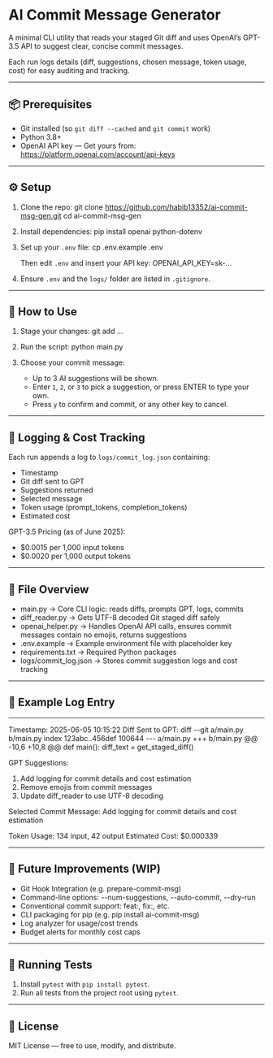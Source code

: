 AI Commit Message Generator
===========================

A minimal CLI utility that reads your staged Git diff and uses OpenAI’s GPT-3.5 API to suggest clear, concise commit messages.

Each run logs details (diff, suggestions, chosen message, token usage, cost) for easy auditing and tracking.

------------------------------------------------------------

📦 Prerequisites
----------------
- Git installed (so `git diff --cached` and `git commit` work)
- Python 3.8+
- OpenAI API key — Get yours from: https://platform.openai.com/account/api-keys

------------------------------------------------------------

⚙️ Setup
--------
1. Clone the repo:
   git clone https://github.com/habib13352/ai-commit-msg-gen.git
   cd ai-commit-msg-gen

2. Install dependencies:
   pip install openai python-dotenv

3. Set up your `.env` file:
   cp .env.example .env

   Then edit `.env` and insert your API key:
   OPENAI_API_KEY=sk-...

4. Ensure `.env` and the `logs/` folder are listed in `.gitignore`.

------------------------------------------------------------

🚀 How to Use
-------------
1. Stage your changes:
   git add <file1> <file2> ...

2. Run the script:
   python main.py

3. Choose your commit message:
   - Up to 3 AI suggestions will be shown.
   - Enter `1`, `2`, or `3` to pick a suggestion, or press ENTER to type your own.
   - Press `y` to confirm and commit, or any other key to cancel.

------------------------------------------------------------

🧾 Logging & Cost Tracking
--------------------------
Each run appends a log to `logs/commit_log.json` containing:

- Timestamp
- Git diff sent to GPT
- Suggestions returned
- Selected message
- Token usage (prompt_tokens, completion_tokens)
- Estimated cost

GPT-3.5 Pricing (as of June 2025):
- $0.0015 per 1,000 input tokens
- $0.0020 per 1,000 output tokens

------------------------------------------------------------

📁 File Overview
----------------
- main.py              → Core CLI logic: reads diffs, prompts GPT, logs, commits
- diff_reader.py       → Gets UTF-8 decoded Git staged diff safely
- openai_helper.py     → Handles OpenAI API calls, ensures commit messages contain no emojis, returns suggestions
- .env.example         → Example environment file with placeholder key
- requirements.txt     → Required Python packages
- logs/commit_log.json → Stores commit suggestion logs and cost tracking

------------------------------------------------------------

📝 Example Log Entry
--------------------
---
Timestamp: 2025-06-05 10:15:22
Diff Sent to GPT:
diff --git a/main.py b/main.py
index 123abc..456def 100644
--- a/main.py
+++ b/main.py
@@ -10,6 +10,8 @@ def main():
     diff_text = get_staged_diff()

GPT Suggestions:
1. Add logging for commit details and cost estimation
2. Remove emojis from commit messages
3. Update diff_reader to use UTF-8 decoding

Selected Commit Message: Add logging for commit details and cost estimation

Token Usage: 134 input, 42 output
Estimated Cost: $0.000339

------------------------------------------------------------

🔮 Future Improvements (WIP)
----------------------
- Git Hook Integration (e.g. prepare-commit-msg)
- Command-line options: --num-suggestions, --auto-commit, --dry-run
- Conventional commit support: feat:, fix:, etc.
- CLI packaging for pip (e.g. pip install ai-commit-msg)
- Log analyzer for usage/cost trends
- Budget alerts for monthly cost caps

------------------------------------------------------------

🧪 Running Tests
----------------
1. Install `pytest` with `pip install pytest`.
2. Run all tests from the project root using `pytest`.

------------------------------------------------------------

📜 License
----------
MIT License — free to use, modify, and distribute.